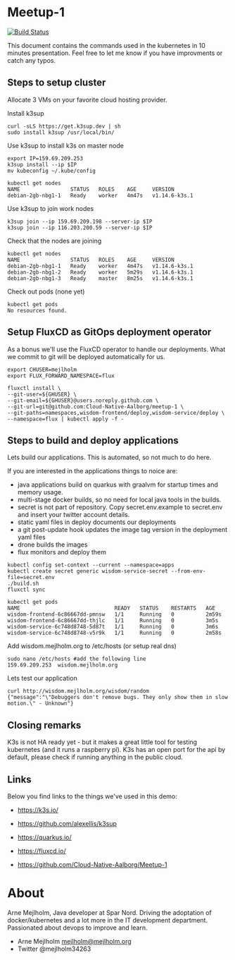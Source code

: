 # Meetup-1

[![Build Status](https://cloud.drone.io/api/badges/Cloud-Native-Aalborg/Meetup-1/status.svg)](https://cloud.drone.io/Cloud-Native-Aalborg/Meetup-1)

This document contains the commands used in the kubernetes in 10 minutes presentation.
Feel free to let me know if you have improvments or catch any typos.



## Steps to setup cluster

Allocate 3 VMs on your favorite cloud hosting provider. 

Install k3sup

~~~Shell
curl -sLS https://get.k3sup.dev | sh
sudo install k3sup /usr/local/bin/
~~~

Use k3sup to install k3s on master node

~~~Shell
export IP=159.69.209.253
k3sup install --ip $IP
mv kubeconfig ~/.kube/config

kubectl get nodes
NAME                STATUS   ROLES    AGE     VERSION
debian-2gb-nbg1-1   Ready    worker   4m47s   v1.14.6-k3s.1
~~~

Use k3sup to join work nodes

~~~Shell
k3sup join --ip 159.69.209.198 --server-ip $IP
k3sup join --ip 116.203.200.59 --server-ip $IP
~~~

Check that the nodes are joining

~~~Shell
kubectl get nodes
NAME                STATUS   ROLES    AGE     VERSION
debian-2gb-nbg1-1   Ready    worker   4m47s   v1.14.6-k3s.1
debian-2gb-nbg1-2   Ready    worker   5m29s   v1.14.6-k3s.1
debian-2gb-nbg1-3   Ready    master   8m25s   v1.14.6-k3s.1
~~~

Check out pods (none yet)

~~~Shell
kubectl get pods
No resources found.
~~~


## Setup FluxCD as GitOps deployment operator

As a bonus we'll use the FluxCD operator to handle our deployments. What we commit to git will be deployed automatically for us. 

~~~Shell
export CHUSER=mejlholm
export FLUX_FORWARD_NAMESPACE=flux

fluxctl install \
--git-user=${GHUSER} \
--git-email=${GHUSER}@users.noreply.github.com \
--git-url=git@github.com:Cloud-Native-Aalborg/meetup-1 \
--git-paths=namespaces,wisdom-frontend/deploy,wisdom-service/deploy \
--namespace=flux | kubectl apply -f -
~~~

## Steps to build and deploy applications

Lets build our applications. This is automated, so not much to do here.

If you are interested in the applications things to noice are: 

 - java applications build on quarkus with graalvm for startup times and memory usage.
 - multi-stage docker builds, so no need for local java tools in the builds. 
 - secret is not part of repository. Copy secret.env.example to secret.env and insert your twitter account details. 
 - static yaml files in deploy documents our deployments
 - a git post-update hook updates the image tag version in the deployment yaml files
 - drone builds the images
 - flux monitors and deploy them

~~~Shell
kubectl config set-context --current --namespace=apps
kubectl create secret generic wisdom-service-secret --from-env-file=secret.env
./build.sh
fluxctl sync

kubectl get pods
NAME                              READY   STATUS    RESTARTS   AGE
wisdom-frontend-6c86667dd-pmnsw   1/1     Running   0          2m59s
wisdom-frontend-6c86667dd-thjlc   1/1     Running   0          3m5s
wisdom-service-6c748d8748-5d87t   1/1     Running   0          3m6s
wisdom-service-6c748d8748-v5r9k   1/1     Running   0          2m58s
~~~

Add wisdom.mejlholm.org to /etc/hosts (or setup real dns)

~~~Shell
sudo nano /etc/hosts #add the following line
159.69.209.253  wisdom.mejlholm.org
~~~

Lets test our application

~~~Shell
curl http://wisdom.mejlholm.org/wisdom/random
{"message":"\"Debuggers don't remove bugs. They only show them in slow motion.\" - Unknown"}
~~~


## Closing remarks
K3s is not HA ready yet - but it makes a great little tool for testing kubernetes (and it runs a raspberry pi).
K3s has an open port for the api by default, please check if running anything in the public cloud. 


## Links
Below you find links to the things we've used in this demo:

- https://k3s.io/

- https://github.com/alexellis/k3sup

- https://quarkus.io/

- https://fluxcd.io/

- https://github.com/Cloud-Native-Aalborg/Meetup-1



# About
Arne Mejlholm, Java developer at Spar Nord. Driving the adoptation of docker/kubernetes and a lot more 
in the IT development department. Passionated about devops to improve and learn.

- Arne Mejlholm mejlholm@mejlholm.org
- Twitter @mejlholm34263
